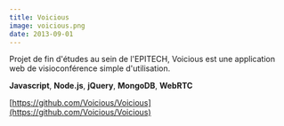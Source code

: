 ```yaml
---
title: Voicious
image: voicious.png
date: 2013-09-01
---
```


Projet de fin d'études au sein de l'EPITECH, Voicious est une application web de visioconférence simple d'utilisation.  
  
**Javascript**, **Node.js**, **jQuery**, **MongoDB**, **WebRTC**  
  
[https://github.com/Voicious/Voicious](https://github.com/Voicious/Voicious)